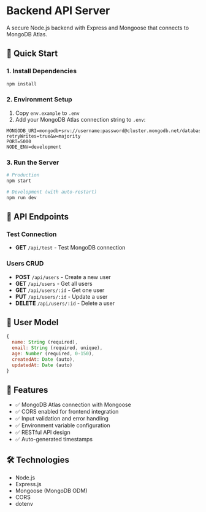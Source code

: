 # Backend API Server

A secure Node.js backend with Express and Mongoose that connects to MongoDB Atlas.

## 🚀 Quick Start

### 1. Install Dependencies
```bash
npm install
```

### 2. Environment Setup
1. Copy `env.example` to `.env`
2. Add your MongoDB Atlas connection string to `.env`:
```env
MONGODB_URI=mongodb+srv://username:password@cluster.mongodb.net/database?retryWrites=true&w=majority
PORT=5000
NODE_ENV=development
```

### 3. Run the Server
```bash
# Production
npm start

# Development (with auto-restart)
npm run dev
```

## 📡 API Endpoints

### Test Connection
- **GET** `/api/test` - Test MongoDB connection

### Users CRUD
- **POST** `/api/users` - Create a new user
- **GET** `/api/users` - Get all users
- **GET** `/api/users/:id` - Get one user
- **PUT** `/api/users/:id` - Update a user
- **DELETE** `/api/users/:id` - Delete a user

## 📝 User Model
```javascript
{
  name: String (required),
  email: String (required, unique),
  age: Number (required, 0-150),
  createdAt: Date (auto),
  updatedAt: Date (auto)
}
```

## 🔧 Features
- ✅ MongoDB Atlas connection with Mongoose
- ✅ CORS enabled for frontend integration
- ✅ Input validation and error handling
- ✅ Environment variable configuration
- ✅ RESTful API design
- ✅ Auto-generated timestamps

## 🛠️ Technologies
- Node.js
- Express.js
- Mongoose (MongoDB ODM)
- CORS
- dotenv
